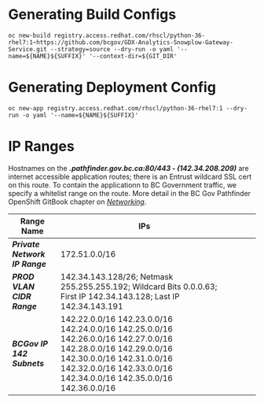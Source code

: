 # Generating Build Configs
```
oc new-build registry.access.redhat.com/rhscl/python-36-rhel7:1~https://github.com/bcgov/GDX-Analytics-Snowplow-Gateway-Service.git --strategy=source --dry-run -o yaml '--name=${NAME}${SUFFIX}' '--context-dir=${GIT_DIR'

```

# Generating Deployment Config
```
oc new-app registry.access.redhat.com/rhscl/python-36-rhel7:1 --dry-run -o yaml '--name=${NAME}${SUFFIX}'
```

# IP Ranges

Hostnames on the ***.pathfinder.gov.bc.ca:80/443 - (142.34.208.209)*** are internet accessible application routes; there is an Entrust wildcard SSL cert on this route. To contain the applicationn to BC Government traffic, we specify a whitelist range on the route. More detail in the BC Gov Pathfinder OpenShift GitBook chapter on *[Networking](https://pathfinder-faq-ocio-pathfinder-prod.pathfinder.gov.bc.ca/OCP/Networking.html)*.

| Range Name               | IPs                                                                                                                                                                                                               |   |   |   |
|--------------------------|-------------------------------------------------------------------------------------------------------------------------------------------------------------------------------------------------------------------|---|---|---|
| ***Private Network IP Range*** | 172.51.0.0/16                                                                                                                                                                                                     |   |   |   |
| ***PROD VLAN CIDR Range***     | 142.34.143.128/26; Netmask 255.255.255.192; Wildcard Bits 0.0.0.63; First IP 142.34.143.128; Last IP 142.34.143.191                                                                                                                                                                                                 |   |   |   |
| ***BCGov IP 142 Subnets***     | 142.22.0.0/16 142.23.0.0/16 142.24.0.0/16 142.25.0.0/16 142.26.0.0/16 142.27.0.0/16 142.28.0.0/16 142.29.0.0/16 142.30.0.0/16 142.31.0.0/16 142.32.0.0/16 142.33.0.0/16 142.34.0.0/16 142.35.0.0/16 142.36.0.0/16 |   |   |   |

